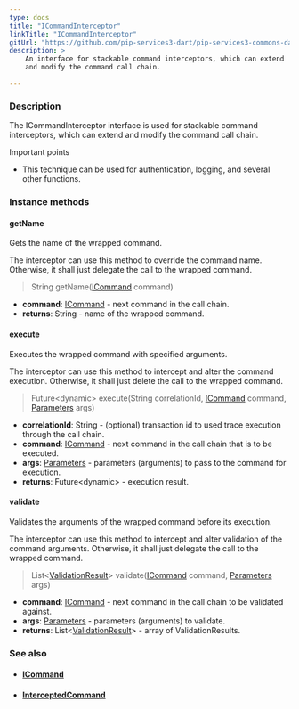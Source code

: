 ```yaml
---
type: docs
title: "ICommandInterceptor"
linkTitle: "ICommandInterceptor"
gitUrl: "https://github.com/pip-services3-dart/pip-services3-commons-dart"
description: > 
    An interface for stackable command interceptors, which can extend
    and modify the command call chain.

---
```


### Description

The ICommandInterceptor interface is used for stackable command interceptors, which can extend and modify the command call chain.

Important points

- This technique can be used for authentication, logging, and several other functions.

### Instance methods

#### getName
Gets the name of the wrapped command.

The interceptor can use this method to override the command name.
Otherwise, it shall just delegate the call to the wrapped command.

> String getName([ICommand](../icommand) command)

- **command**: [ICommand](../icommand) - next command in the call chain.
- **returns**: String - name of the wrapped command.

#### execute
Executes the wrapped command with specified arguments.

The interceptor can use this method to intercept and alter the command execution.
Otherwise, it shall just delete the call to the wrapped command.

> Future\<dynamic\> execute(String correlationId, [ICommand](../icommand) command, [Parameters](../../run/parameters) args)

- **correlationId**: String - (optional) transaction id to used trace execution through the call chain.
- **command**: [ICommand](../icommand) - next command in the call chain that is to be executed.
- **args**: [Parameters](../../run/parameters) - parameters (arguments) to pass to the command for execution.
- **returns**: Future\<dynamic\> - execution result.

#### validate
Validates the arguments of the wrapped command before its execution.

The interceptor can use this method to intercept and alter validation of the command arguments.
Otherwise, it shall just delegate the call to the wrapped command.

> List<[ValidationResult](../../validate/validation_result)> validate([ICommand](../icommand) command, [Parameters](../../run/parameters) args)

- **command**: [ICommand](../icommand) - next command in the call chain to be validated against.
- **args**: [Parameters](../../run/parameters) - parameters (arguments) to validate.
- **returns**: List<[ValidationResult](../../validate/validation_result)> - array of ValidationResults.


### See also
- #### [ICommand](../icommand)
- #### [InterceptedCommand](../intercepted_command)


